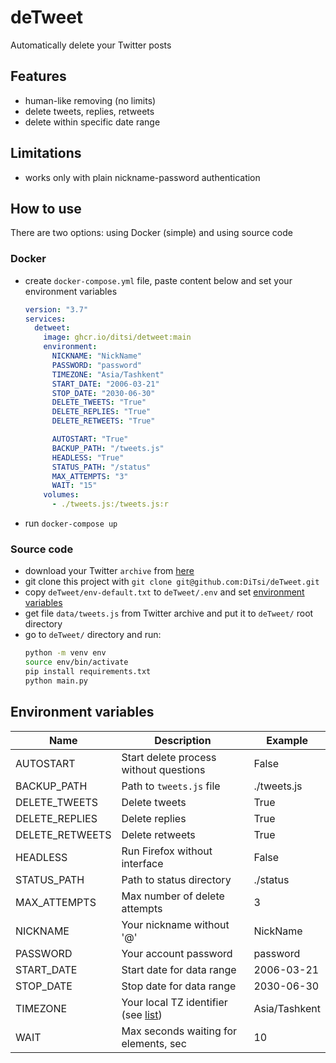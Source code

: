 # deTweet
Automatically delete your Twitter posts

## Features
- human-like removing (no limits)
- delete tweets, replies, retweets
- delete within specific date range

## Limitations
- works only with plain nickname-password authentication

## How to use
There are two options: using Docker (simple) and using source code

### Docker
- create `docker-compose.yml` file, paste content below and set your environment variables
  ```yaml
  version: "3.7"
  services:
    detweet:
      image: ghcr.io/ditsi/detweet:main
      environment:
        NICKNAME: "NickName"
        PASSWORD: "password"
        TIMEZONE: "Asia/Tashkent"
        START_DATE: "2006-03-21"
        STOP_DATE: "2030-06-30"
        DELETE_TWEETS: "True"
        DELETE_REPLIES: "True"
        DELETE_RETWEETS: "True"
  
        AUTOSTART: "True"
        BACKUP_PATH: "/tweets.js"
        HEADLESS: "True"
        STATUS_PATH: "/status"
        MAX_ATTEMPTS: "3"
        WAIT: "15"
      volumes:
        - ./tweets.js:/tweets.js:r
  ```
- run `docker-compose up`

### Source code
- download your Twitter `archive` from [here](https://twitter.com/settings/download_your_data)
- git clone this project with `git clone git@github.com:DiTsi/deTweet.git`
- copy `deTweet/env-default.txt` to `deTweet/.env` and set [environment variables](#environment-variables)
- get file `data/tweets.js` from Twitter archive and put it to `deTweet/` root directory
- go to `deTweet/` directory and run:
  ```bash
  python -m venv env
  source env/bin/activate
  pip install requirements.txt
  python main.py
  ```

## Environment variables
|Name|Description|Example|
|-|-|-|
|AUTOSTART|Start delete process without questions|False|
|BACKUP_PATH|Path to `tweets.js` file|./tweets.js|
|DELETE_TWEETS|Delete tweets|True|
|DELETE_REPLIES|Delete replies|True|
|DELETE_RETWEETS|Delete retweets|True|
|HEADLESS|Run Firefox without interface|False|
|STATUS_PATH|Path to status directory|./status|
|MAX_ATTEMPTS|Max number of delete attempts|3|
|NICKNAME|Your nickname without '@'|NickName|
|PASSWORD|Your account password|password|
|START_DATE|Start date for data range|2006-03-21|
|STOP_DATE|Stop date for data range|2030-06-30|
|TIMEZONE|Your local TZ identifier (see [list](https://en.wikipedia.org/wiki/List_of_tz_database_time_zones))|Asia/Tashkent|
|WAIT|Max seconds waiting for elements, sec|10|
